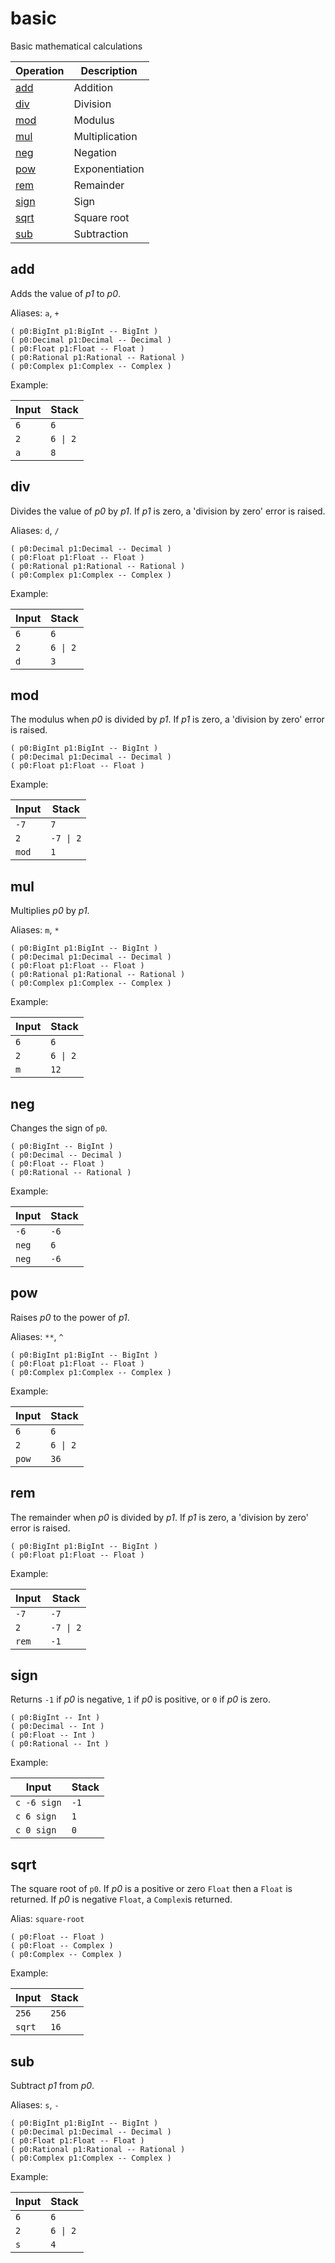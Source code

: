 <!-- Document generated by "gen-doc"; DO NOT EDIT -->

# basic

Basic mathematical calculations

| Operation     | Description
|---------------|---------------
| [add](#add)   | Addition
| [div](#div)   | Division
| [mod](#mod)   | Modulus
| [mul](#mul)   | Multiplication
| [neg](#neg)   | Negation
| [pow](#pow)   | Exponentiation
| [rem](#rem)   | Remainder
| [sign](#sign) | Sign
| [sqrt](#sqrt) | Square root
| [sub](#sub)   | Subtraction


## add

Adds the value of *p1* to *p0*.

Aliases: `a`, `+`

	( p0:BigInt p1:BigInt -- BigInt )
	( p0:Decimal p1:Decimal -- Decimal )
	( p0:Float p1:Float -- Float )
	( p0:Rational p1:Rational -- Rational )
	( p0:Complex p1:Complex -- Complex )

Example:

<!-- test: add -->

| Input | Stack
|-------|---------------
| `6  ` | `6` 
| `2  ` | `6 \| 2` 
| `a  ` | `8` 

## div

Divides the value of *p0* by *p1*. If *p1* is zero, a 'division by zero' error
is raised.

Aliases: `d`, `/`

	( p0:Decimal p1:Decimal -- Decimal )
	( p0:Float p1:Float -- Float )
	( p0:Rational p1:Rational -- Rational )
	( p0:Complex p1:Complex -- Complex )

Example:

<!-- test: div -->

| Input | Stack
|-------|---------------
| `6  ` | `6` 
| `2  ` | `6 \| 2` 
| `d  ` | `3` 

## mod

The modulus when *p0* is divided by *p1*. If *p1* is zero, a 'division by zero'
error is raised.

	( p0:BigInt p1:BigInt -- BigInt )
	( p0:Decimal p1:Decimal -- Decimal )
	( p0:Float p1:Float -- Float )

Example:

<!-- test: mod -->

| Input | Stack
|-------|---------------
| `-7 ` | `7` 
| `2  ` | `-7 \| 2` 
| `mod` | `1` 

## mul

Multiplies *p0* by *p1*.

Aliases: `m`, `*`

	( p0:BigInt p1:BigInt -- BigInt )
	( p0:Decimal p1:Decimal -- Decimal )
	( p0:Float p1:Float -- Float )
	( p0:Rational p1:Rational -- Rational )
	( p0:Complex p1:Complex -- Complex )

Example:

<!-- test: mul -->

| Input | Stack
|-------|---------------
| `6  ` | `6` 
| `2  ` | `6 \| 2` 
| `m  ` | `12` 

## neg

Changes the sign of `p0`.

	( p0:BigInt -- BigInt )
	( p0:Decimal -- Decimal )
	( p0:Float -- Float )
	( p0:Rational -- Rational )

Example:

<!-- test: neg -->

| Input | Stack
|-------|---------------
| `-6 ` | `-6` 
| `neg` | `6` 
| `neg` | `-6` 

## pow

Raises *p0* to the power of *p1*.

Aliases: `**`, `^`

	( p0:BigInt p1:BigInt -- BigInt )
	( p0:Float p1:Float -- Float )
	( p0:Complex p1:Complex -- Complex )

Example:

<!-- test: pow -->

| Input | Stack
|-------|---------------
| `6  ` | `6` 
| `2  ` | `6 \| 2` 
| `pow` | `36` 

## rem

The remainder when *p0* is divided by *p1*. If *p1* is zero, a
'division by zero' error is raised.

	( p0:BigInt p1:BigInt -- BigInt )
	( p0:Float p1:Float -- Float )

Example:

<!-- test: rem -->

| Input | Stack
|-------|---------------
| `-7 ` | `-7` 
| `2  ` | `-7 \| 2` 
| `rem` | `-1` 

## sign

Returns `-1` if *p0* is negative, `1` if *p0* is positive, or `0` if *p0*
is zero.

	( p0:BigInt -- Int )
	( p0:Decimal -- Int )
	( p0:Float -- Int )
	( p0:Rational -- Int )

Example:

<!-- test: sign -->

| Input       | Stack
|-------------|---------------
| `c -6 sign` | `-1` 
| `c 6 sign ` | `1` 
| `c 0 sign ` | `0` 

## sqrt

The square root of `p0`. If *p0* is a positive or zero `Float` then a `Float` is
returned. If *p0* is negative `Float`, a `Complex`is returned.

Alias: `square-root`

	( p0:Float -- Float )
	( p0:Float -- Complex )
	( p0:Complex -- Complex )

Example:

<!-- test: sqrt -->

| Input  | Stack
|--------|---------------
| `256 ` | `256` 
| `sqrt` | `16` 

## sub

Subtract *p1* from *p0*.

Aliases: `s`, `-`

	( p0:BigInt p1:BigInt -- BigInt )
	( p0:Decimal p1:Decimal -- Decimal )
	( p0:Float p1:Float -- Float )
	( p0:Rational p1:Rational -- Rational )
	( p0:Complex p1:Complex -- Complex )

Example:

<!-- test: sub -->

| Input | Stack
|-------|---------------
| `6  ` | `6` 
| `2  ` | `6 \| 2` 
| `s  ` | `4` 
